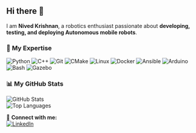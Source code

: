 ## Hi there 👋

I am **Nived Krishnan**, a robotics enthusiast passionate about **developing, testing, and deploying Autonomous mobile robots**.  

### 🚀 **My Expertise**  
![Python](https://img.shields.io/badge/Python-FFD43B?style=flat&logo=python&logoColor=blue)
![C++](https://img.shields.io/badge/C++-00599C?style=flat&logo=c%2B%2B&logoColor=white)
![Git](https://img.shields.io/badge/Git-F05032?style=flat&logo=git&logoColor=white)
![CMake](https://img.shields.io/badge/CMake-064F8C?style=flat&logo=cmake&logoColor=white)
![Linux](https://img.shields.io/badge/Linux-FCC624?style=flat&logo=linux&logoColor=black)
![Docker](https://img.shields.io/badge/Docker-2496ED?style=flat&logo=docker&logoColor=white)
![Ansible](https://img.shields.io/badge/Ansible-EE0000?style=flat&logo=ansible&logoColor=white)
![Arduino](https://img.shields.io/badge/Arduino-00979D?style=flat&logo=arduino&logoColor=white)
![Bash](https://img.shields.io/badge/Bash-4EAA25?style=flat&logo=gnu-bash&logoColor=white)
![Gazebo](https://img.shields.io/badge/Gazebo-9DAFB0?style=flat&logo=Gazebo&logoColor=black)  

### 📊 **My GitHub Stats**  
![GitHub Stats](https://github-readme-stats.vercel.app/api?username=nivednivu1997&show_icons=true&theme=radical)  
![Top Languages](https://github-readme-stats.vercel.app/api/top-langs/?username=nivednivu1997&layout=compact&theme=radical)  

🔗 **Connect with me:**  
[![LinkedIn](https://img.shields.io/badge/LinkedIn-blue?style=flat&logo=linkedin)](https://www.linkedin.com/in/nived-krishnan1)  
